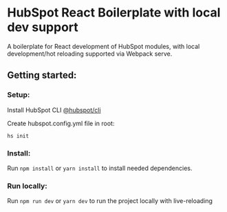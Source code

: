 # HubSpot React Boilerplate with local dev support

A boilerplate for React development of HubSpot modules, with local development/hot reloading supported via Webpack serve.

## Getting started:

### Setup:

Install HubSpot CLI [@hubspot/cli](https://www.npmjs.com/package/@hubspot/cli)

Create hubspot.config.yml file in root:

```
hs init
```

### Install:

Run `npm install` or `yarn install` to install needed dependencies.

### Run locally:

Run `npm run dev` or `yarn dev` to run the project locally with live-reloading
